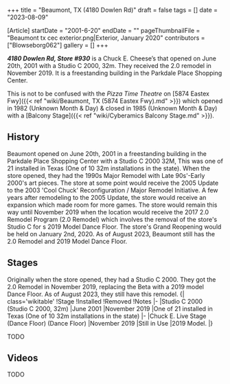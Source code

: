 +++
title = "Beaumont, TX (4180 Dowlen Rd)"
draft = false
tags = []
date = "2023-08-09"

[Article]
startDate = "2001-6-20"
endDate = ""
pageThumbnailFile = "Beaumont tx cec exterior.png|Exterior, January 2020"
contributors = ["Blowseborg062"]
gallery = []
+++

<b><i>4180 Dowlen Rd, Store #930</b></i> is a Chuck E. Cheese’s that opened on June 20th, 2001 with a Studio C 2000, 32m. They received the 2.0 remodel in November 2019. It is a freestanding building in the Parkdale Place Shopping Center.

This is not to be confused with the <i>Pizza Time Theatre</i> on [5874 Eastex Fwy]({{< ref "wiki/Beaumont, TX (5874 Eastex Fwy).md" >}}) which opened in 1982 (Unknown Month & Day) & closed in 1985 (Unknown Month & Day) with a [Balcony Stage]({{< ref "wiki/Cyberamics Balcony Stage.md" >}}).

<h2> History </h2>
Beaumont opened on June 20th, 2001 in a freestanding building in the Parkdale Place Shopping Center with a Studio C 2000 32M, This was one of 21 installed in Texas (One of 10 32m installations in the state). When the store opened, they had the 1990s Major Remodel with Late 90s'-Early 2000's art pieces. The store at some point would receive the 2005 Update to the 2003 'Cool Chuck' Reconfiguration / Major Remodel Initiative. A few years after remodeling to the 2005 Update, the store would receive an expansion which made room for more games. The store would remain this way until November 2019 when the location would receive the 2017 2.0 Remodel Program (2.0 Remodel) which involves the removal of the store's Studio C for s 2019 Model Dance Floor. The store's Grand Reopening would be held on January 2nd, 2020. As of August 2023, Beaumont still has the 2.0 Remodel and 2019 Model Dance Floor.

<h2> Stages </h2>
Originally when the store opened, they had a Studio C 2000. They got the 2.0 Remodel in November 2019, replacing the Beta with a 2019 model Dance Floor. As of August 2023, they still have this remodel.
{| class='wikitable'
!Stage
!Installed
!Removed
!Notes
|-
|Studio C 2000 (Studio C 2000, 32m)
|June 2001
|November 2019
|One of 21 installed in Texas (One of 10 32m installations in the state)
|-
|Chuck E. Live Stage (Dance Floor) (Dance Floor)
|November 2019
|Still in Use
|2019 Model.
|}


TODO

<h2> Videos </h2>
TODO


<references />